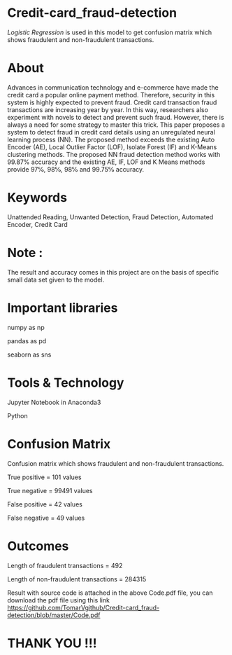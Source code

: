 # Credit-card_fraud-detection
*Logistic Regression* is used in this model to get confusion matrix which shows fraudulent and non-fraudulent transactions. 

# About

Advances in communication technology and e-commerce have made the credit card a popular online payment method. Therefore, security in this system is highly expected to prevent fraud. Credit card transaction fraud 
transactions are increasing year by year. In this way, researchers also experiment with novels to detect and prevent such fraud. However, there is always a need for some strategy to master this trick. This paper proposes a 
system to detect fraud in credit card details using an unregulated neural learning process (NN). The proposed method exceeds the existing Auto Encoder (AE), Local Outlier Factor (LOF), Isolate Forest (IF) and K-Means 
clustering methods. The proposed NN fraud detection method works with 99.87% accuracy and the existing AE, IF, LOF and K Means methods provide 97℅, 98℅, 98℅ and 99.75℅ accuracy.

# Keywords 
Unattended Reading, Unwanted Detection, Fraud Detection, 
Automated Encoder, Credit Card

# Note :
The result and accuracy comes in this project are on the basis of specific small data set given to the model. 

# Important libraries 
numpy as np

pandas as pd

seaborn as sns

# Tools & Technology 

Jupyter Notebook in Anaconda3 

Python

# Confusion Matrix 
Confusion matrix which shows fraudulent and non-fraudulent transactions.

True positive = 101 values

True negative = 99491 values

False positive = 42 values

False negative = 49 values 

# Outcomes 
Length of fraudulent transactions = 492

Length of non-fraudulent transactions = 284315

Result with source code is attached in the above Code.pdf file, you can download the pdf file using this link https://github.com/TomarVgithub/Credit-card_fraud-detection/blob/master/Code.pdf


# THANK YOU !!!

